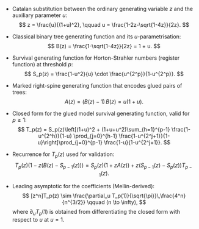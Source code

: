 - Catalan substitution between the ordinary generating variable $z$ and the auxiliary parameter $u$:
  $$
  z = \frac{u}{(1+u)^2}, \qquad u = \frac{1-2z-\sqrt{1-4z}}{2z}.
  $$

- Classical binary tree generating function and its $u$-parametrisation:
  $$
  B(z) = \frac{1-\sqrt{1-4z}}{2z} = 1 + u.
  $$

- Survival generating function for Horton-Strahler numbers (register function) at threshold $p$:
  $$
  S_p(z) = \frac{1-u^2}{u} \cdot \frac{u^{2^p}}{1-u^{2^p}}.
  $$

- Marked right-spine generating function that encodes glued pairs of trees:
  $$
  A(z) = (B(z) - 1)\,B(z) = u(1+u).
  $$

- Closed form for the glued model survival generating function, valid for $p \ge 1$:
  $$
  T_p(z) = S_p(z)\left[(1+u)^2 + (1+u+u^2)\sum_{h=1}^{p-1} \frac{1-u^{2^h}}{1-u} \prod_{j=0}^{h-1} \frac{1-u^{2^j+1}}{1-u}\right]\prod_{j=0}^{p-1} \frac{1-u}{1-u^{2^j+1}}.
  $$

- Recurrence for $T_p(z)$ used for validation:
  $$
  T_p(z)\bigl(1 - z(B(z) - S_{p-1}(z))\bigr) = S_p(z)\bigl(1 + zA(z)\bigr) + z\bigl(S_{p-1}(z) - S_p(z)\bigr)T_{p-1}(z).
  $$

- Leading asymptotic for the coefficients (Mellin-derived):
  $$
  [z^n]T_p(z) \sim \frac{\partial_u T_p(1)}{\sqrt{\pi}}\,\frac{4^n}{n^{3/2}} \qquad (n \to \infty),
  $$
  where $\partial_u T_p(1)$ is obtained from differentiating the closed form with respect to $u$ at $u=1$.
